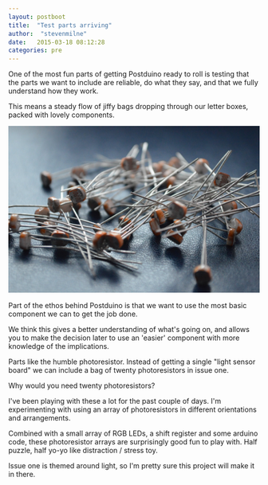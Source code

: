 ```yaml
---
layout: postboot
title:  "Test parts arriving"
author:  "stevenmilne"
date:   2015-03-18 08:12:28
categories: pre
---
```

One of the most fun parts of getting Postduino ready to roll is testing that the parts we want to include are reliable, do what they say, and that we fully understand how they work.

This means a steady flow of jiffy bags dropping through our letter boxes, packed with lovely components.

![Photoresistors](/assets/img/posts/photoresistors.jpg)

Part of the ethos behind Postduino is that we want to use the most basic component we can to get the job done. 

We think this gives a better understanding of what's going on, and allows you to make the decision later to use an 'easier' component with more knowledge of the implications.

Parts like the humble photoresistor. Instead of getting a single "light sensor board" we can include a bag of twenty photoresistors in issue one.

Why would you need twenty photoresistors?

I've been playing with these a lot for the past couple of days. I'm experimenting with using an array of photoresistors in different orientations and arrangements. 

Combined with a small array of RGB LEDs, a shift register and some arduino code, these photoresistor arrays are surprisingly good fun to play with. Half puzzle, half yo-yo like distraction / stress toy.

Issue one is themed around light, so I'm pretty sure this project will make it in there.

